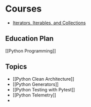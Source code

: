 # Courses

- [Iterators, Iterables, and Collections](https://app.pluralsight.com/library/courses/core-python-implementing-iterators-iterables-collections/table-of-contents)

## Education Plan

[[Python Programming]]

## Topics
- [[Python Clean Architecture]]
- [[Python Generators]]
- [[Python Testing with Pytest]]
- [[Python Telemetry]]
- 